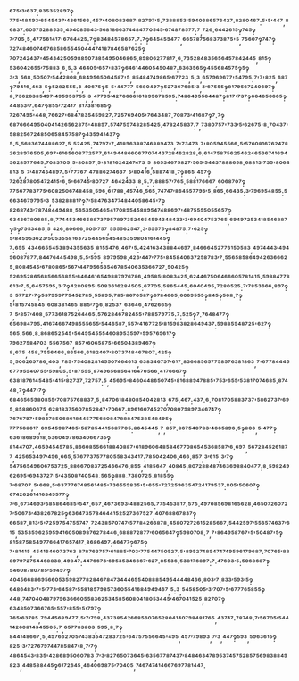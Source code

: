 ⁶⁷⁵′³′⁶³⁷:⁸³⁵³⁵²⁸⁹⁷‽⁷⁷⁵′⁴⁸⁴⁹³′⁶⁵⁴⁵⁴³⁷′⁴³⁶¹⁵⁶⁶·⁴⁵⁷'⁴⁰⁸⁰⁸³⁶⁸⁷'⁸²⁷⁹⁷′⁵·⁷³⁸⁸⁸⁵³′⁵⁹⁴⁰⁶⁸⁶⁵⁷⁶⁴²⁷·⁸²⁸⁰⁴⁶⁷:⁵'⁵′⁴⁴⁷,⁸⁶⁸³⁷:⁶⁰⁵⁷⁵²⁸⁸⁵³⁵·⁴⁹⁴⁰⁸⁵⁶⁴³′⁵⁶⁸¹⁸⁶⁶³⁷⁴⁴⁸⁴⁷⁷⁰⁵⁴⁵′⁶⁷⁴⁸⁷⁸⁵⁷⁷:⁷,⁷²⁶·⁶⁴⁴²⁶¹⁵‽⁷⁴⁵‽⁷′⁷⁰⁵·⁵·⁴⁷⁷⁵⁶¹⁴¹⁷'⁶⁷⁶⁴⁴²⁵:⁷‽⁸³⁴⁸⁴⁵⁷⁸⁶⁵⁷:⁷:⁷‽⁶⁴⁵⁴⁵⁹⁴⁷⁷,⁶⁶⁵⁷⁸⁷⁵⁶⁸³⁷³⁸⁷⁵'⁵,⁷⁵⁶⁰⁷‽⁷⁴⁷‽⁷²⁷⁴⁸⁴⁶⁰⁷⁴⁶⁷⁶⁸⁵⁸⁶⁵⁵⁴⁵⁰⁴⁴⁴⁷⁴¹⁸⁷⁸⁴⁶⁵⁸⁷⁶²⁵‽⁷⁰⁷²⁴²⁴³⁷'⁴⁵⁴³⁴²⁵⁰⁵⁹⁸⁸⁵⁰⁷³⁸⁵⁴⁹⁵⁰⁴⁶⁸⁶⁵·⁸⁹⁸⁰⁶²⁷⁷⁸¹⁷·⁶·⁷³⁵²⁸⁴⁸³⁵⁶⁵⁶⁴⁵⁷⁸⁴²⁴⁴⁵,⁸¹⁵‽⁵³⁶⁰⁴²⁶⁵⁵′⁷⁵⁸⁸³,⁶·⁵:³,⁴⁶⁴⁰⁵′⁶⁵⁷'⁸³⁷‽⁶⁴⁶¹⁴⁴⁶⁰⁵⁴⁵⁰⁴⁸⁷:⁶³⁶³⁵⁶⁵‽⁴⁵⁵⁶⁸⁴⁵⁷⁵‽⁵‽³′³,⁵⁶⁸·⁵⁰⁵⁰⁷′⁵⁴⁴²⁸⁰⁸·⁶⁸⁴⁹⁵⁶⁵⁰⁶⁴⁵⁸⁷'⁵,⁸⁵⁴⁸⁴⁷⁴⁹⁸⁶⁵′⁶⁷⁷²³,⁵·³,⁶⁵⁷⁹⁶⁹⁶⁷⁷'⁵⁴⁷⁹⁵:⁷'⁷'⁸²⁵,⁶⁸⁷‽⁷⁹⁴¹⁶·⁴⁶³,⁵‽⁵²⁸²⁵⁵⁵:³,⁴⁰⁶⁷⁵‽⁵,⁵'⁴⁴⁷⁷⁷,⁵⁶⁸⁰⁴⁹⁷‽⁵²⁷³⁶⁷⁶⁸⁵′³,³′⁶⁷⁵⁵⁵‽⁸¹⁷⁹⁵⁶⁷²⁴⁰⁶⁹⁷‽⁸·⁷³⁶²⁶³⁸⁵⁴⁹⁷′⁴⁹⁵⁹⁵³⁷⁵⁵,³,⁴⁷⁷⁹⁵′⁴²⁷⁶⁶⁶⁶¹⁶¹⁸⁹⁵⁶⁷⁸⁵⁹⁵:⁷⁴⁸⁶⁴⁹⁵⁵⁶⁴⁴⁸⁷‽⁸¹⁷'⁷³⁷‽⁶⁶⁴⁶⁵⁰⁶⁶⁵‽⁴⁴⁸⁵³′⁷:⁶⁴⁷‽⁸⁵⁵′⁷²⁴¹⁷,⁸¹⁷³⁸¹⁶⁸⁵‽⁷²⁶⁷⁴⁹⁵'⁴⁴⁸·⁷⁶⁶²⁷'⁶⁸⁴⁷⁸³⁵⁴⁵⁹⁸²⁷:⁷²⁵⁷⁶⁹⁴⁰⁵'⁷⁶⁴³⁴⁸⁷·⁷⁰⁸⁷³′⁴¹⁶⁸⁷‽⁷·⁷‽⁶⁸⁷⁶⁶⁶⁴⁹⁵⁰⁴⁰⁴¹⁴²⁶⁵⁶²⁸⁷⁵'⁴⁸⁸⁹⁷:⁵⁷⁴⁷⁵⁹⁷⁴⁸²⁸⁵⁴²⁵·⁴⁷⁸²⁴⁵⁸³⁷:⁷,⁷³⁸⁰⁷⁵⁷'⁷³³′⁵′⁶²⁶⁷⁵'⁸·⁷⁰⁴³⁷'⁵⁸⁸²⁵⁶⁷²⁴⁸⁵⁰⁶⁵⁸⁴⁵⁷⁵⁸⁷‽⁴³⁵⁹⁴¹⁴³⁷‽⁵·⁵·⁵⁶⁸³⁶⁷⁴⁴⁸⁸⁶²⁷·⁵,⁵²⁴²⁵:⁷⁴⁷⁹⁷'⁷·⁴¹⁸⁹⁶³⁸⁸⁷⁴⁶⁸⁸⁹⁴⁷³,⁷'⁷³⁴⁷³,⁷'⁸⁰⁵⁹⁴⁵⁵⁶⁶·⁵′⁵⁷⁶⁰⁸¹⁶⁷⁶²⁴⁷⁸²⁶²⁸⁹⁷⁶⁵⁰⁵·⁶⁹⁷'⁶¹⁶⁵⁶⁰⁸⁷⁷²⁵⁷⁷·⁶¹⁴⁹⁴⁴⁸⁶⁶⁰⁶⁷⁷⁰⁷⁴⁴³⁷²⁸⁴⁶²⁸²⁸·⁶·⁶¹⁴⁷⁵⁸⁷⁵⁶²⁵⁴⁶²⁴⁶⁵³⁶⁷⁴¹⁶⁹⁴³⁶²⁸⁵⁷⁷⁶⁴⁵:⁷⁰⁸³⁷⁰⁵,⁵'⁸⁰⁸⁵⁷·⁵'⁸¹⁸¹⁶²⁴²⁴⁷⁴⁷³,⁵,⁸⁶⁵³⁴⁶⁷⁵⁸²⁷′⁵⁶⁵′⁵⁴⁴³⁷⁸⁸⁸⁶⁵⁸·⁶⁸⁸¹³′⁷³⁵'⁸⁰⁶⁴⁸¹³,⁵,⁷′⁴⁸⁷⁴⁵⁴⁸⁹⁷:⁵'⁷⁷⁷⁶⁷,⁴⁷⁸⁸⁶²⁷⁴⁶³⁷,⁵′⁸⁰⁴¹⁶·⁵⁸⁸⁷⁴¹⁸·⁷‽⁸⁶⁵,⁴⁹⁷‽⁷²⁶²⁸⁷⁸⁰⁵⁴⁷²⁴¹⁵'⁶·⁵'⁶⁶⁷⁴⁵′⁸⁰⁷²⁷,⁴⁶⁴²⁴³³,⁸·⁵:⁷:⁸⁸⁸⁵⁷′⁷⁶⁵·⁵⁸⁸¹⁷⁶⁶⁶⁷,⁶⁰⁶⁸⁷⁰⁷‽⁷⁷⁵⁶⁷⁷⁸³⁷⁷⁵′⁶⁰⁸²⁵⁰⁶⁷⁴⁸⁴⁵⁸·⁵⁹⁶·⁶¹⁷⁸⁸·⁴⁵⁷⁴⁶·⁵⁶⁵·⁷⁴⁷⁴⁷′⁸⁶⁴⁵⁵⁷⁷⁹³′⁵·⁸⁶⁵·⁶⁶⁴³⁵:³′⁷⁹⁶⁹⁵⁴⁸⁵⁵:⁵⁶⁶³⁴⁶⁷⁹⁷⁹⁵'³,⁵³⁸²⁸⁸⁸¹⁷‽⁷′⁵⁸⁴⁷⁶³⁴⁷⁷⁴⁸⁴⁴⁰⁵⁸⁶⁴⁵'⁷‽⁸²⁶⁸⁷⁴³′⁷⁸⁷⁴⁸⁴⁴⁹⁴⁸⁸·⁵⁶⁵³⁵⁰⁵⁴⁶⁵⁴¹⁷⁰⁸⁹⁵⁴⁵⁸⁸⁹⁵⁴⁷⁴⁸⁸⁶⁹⁷'⁴⁸⁷⁵⁵⁵⁵⁰⁵⁵⁶⁵⁷‽⁶³⁴³⁶⁷⁸⁰⁶⁸⁵:⁸·⁷⁷⁴⁴⁵³⁴⁶⁶⁵⁸⁸⁷³⁷⁹⁵⁷⁸⁹⁷³⁵²⁴⁶⁵⁴⁵⁹⁴³⁴⁸⁴³³′³′⁶⁹⁴⁰⁴⁷⁵³⁷⁶⁵,⁶⁹⁴⁹⁷²⁵³⁴¹⁸⁵⁴⁶⁸⁸⁷‽⁵‽⁷⁹⁵³⁴⁸⁵·⁵,⁴²⁶·⁸⁰⁶⁶⁶·⁵⁰⁵′⁷⁵⁷,⁵⁵⁵⁵⁶²⁵⁴⁷·³′⁵⁹⁵⁷⁵‽⁸⁴⁸⁷⁵:⁷'⁶²⁵‽⁵′⁸⁴⁵⁹⁵³⁶²³′⁵⁰⁵³⁵⁵⁸¹⁶³⁷²⁵⁴⁴⁵⁶⁵⁴⁵⁴⁸⁵³⁵⁹⁸⁰⁴¹⁶¹⁴⁴⁵‽⁷:⁶⁵⁵,⁴³⁴⁶⁶⁵⁵⁴⁵³⁸⁹⁴³⁵⁵⁶³⁵,⁸¹⁵⁵⁴⁷⁶·⁴⁶⁷'⁵:⁴²⁴¹⁶³⁴³⁸⁸⁴⁴⁶⁹⁷·⁸⁴⁶⁶⁶⁴⁵²⁷⁷⁶¹⁵⁰⁵⁸³,⁴⁹⁷⁴⁴⁴³′⁴⁹⁴⁹⁶⁰⁸⁷⁸⁷⁷:⁸⁴⁴⁷⁶⁴⁴⁵⁴⁹⁸·⁵:⁵′⁵⁹⁵,⁸⁹⁷⁹⁵⁹⁸·⁴²³′⁴⁴⁷′⁷⁷⁵'⁸⁴⁵⁸⁴⁰⁶³⁷²⁵⁸⁷⁸³′⁷·⁵⁵⁶⁵⁸⁵⁸⁶⁴⁹⁴²⁶³⁶⁶⁶²⁵·⁸⁰⁸⁴⁵⁴⁵′⁶⁷⁸⁰⁸⁶⁵′⁵⁶⁷′⁴⁴⁷⁹⁵⁶⁵³⁵⁴⁶⁷⁸⁵⁴⁰⁶³⁵³⁶⁶⁷²⁷·⁵⁰⁴²⁵‽⁵²⁶⁹⁵²⁸⁶⁵⁶⁸⁵⁶⁶⁵⁶⁸⁵⁵′⁶⁴⁶⁴⁶¹⁶⁵⁴⁹⁸⁸⁷⁹⁷⁶⁷⁸⁶·⁴⁹⁵⁸⁵′⁸⁰⁸³⁴²⁵·⁶²⁴⁴⁶⁷⁵⁰⁶⁴⁶⁶⁶⁰⁵⁷⁸¹⁴¹⁵·⁵⁹⁸⁸⁴⁷⁷⁸⁶¹³′⁷:⁵·⁶⁴⁵⁷⁵⁹⁵·³′⁷‽⁴²⁸⁰⁸⁹⁵'⁵⁰⁸³⁶¹⁶²⁸⁴⁵⁰⁵:⁶⁷⁷⁰⁵:⁵⁸⁶⁵⁴⁴⁵:⁶⁰⁴⁰⁴⁹⁵·⁷²⁸⁰⁵²⁵:⁷′⁷⁸⁵³⁶⁶⁶·⁸⁹⁷‽³,⁵⁷⁷²⁷'⁷‽⁵³⁷⁹⁵⁹⁷⁷⁵⁴⁵²⁷⁸⁵·⁵⁵⁸⁹⁵:⁷⁸⁵′⁸⁶⁷⁰⁵⁸⁷‽⁶⁷⁸⁴⁶⁶⁵·⁶⁰⁶⁹⁵⁵⁵‽⁸⁴⁵‽⁵⁰⁸·⁷‽⁵'⁸¹⁵⁷⁴⁵⁸⁴⁵'⁶⁰⁸³⁸¹⁴⁶⁵,⁸⁸⁵′⁷‽⁶·⁸²⁵³⁷,⁶³⁶⁴⁶·⁴⁷⁶²⁶⁶⁵‽⁷,⁵′⁸⁵⁷′⁴⁰⁸·⁵⁷⁷³⁶¹⁸⁷⁵²⁶⁴⁴⁶⁵:⁵⁷⁶²⁸⁴⁶⁷⁸²⁴⁵⁵'⁷⁸⁸⁵⁷⁹⁷⁷⁵:⁷:⁵²⁵‽⁷·⁷⁶⁴⁸⁴⁷⁷‽⁶⁵⁶⁹⁸⁴⁷⁹⁵:⁴¹⁶⁷⁴⁶⁶⁷⁴⁹⁸⁵⁵⁵⁶⁵⁵′⁵⁴⁴⁶⁵⁸⁷·⁵⁵⁷′⁴¹⁶⁷⁷²⁵′⁸¹⁵⁹⁸³⁸²⁸⁶⁴⁹⁴³⁷:⁵⁹⁸⁸⁵⁹⁴⁸⁷²⁵'⁶²⁷‽⁵⁶⁵·⁵⁶⁶·⁸·⁸⁶⁸⁶⁵²⁵⁴⁵'⁵⁶⁴⁹⁵⁴⁵⁵⁵⁴⁶⁰⁸⁹⁵³⁵⁹⁷'⁵⁹⁵⁷⁶⁹⁶¹⁷‽⁷⁹⁶²⁷⁵⁸⁴⁷⁰³,⁵⁵⁶⁷⁵⁶⁷,⁸⁵⁷'⁶⁰⁶⁵⁸⁷⁵'⁶⁶⁵⁰⁴³⁸⁹⁴⁶⁷‽⁸·⁶⁷⁵,⁴⁵⁸·⁷⁵⁵⁶⁴⁶⁶·⁸⁶⁵⁶⁶·⁶¹⁸²⁴⁰⁷′⁸⁰⁷³⁷⁴⁸⁴⁶⁷⁸⁰⁷·⁴²⁵‽⁵·⁵⁰⁶²⁶⁹⁷⁸⁶·⁴⁰³,⁷⁸⁵'⁷⁵⁴⁰⁸²⁸¹⁴⁵⁵⁰⁷⁴⁶⁴⁶¹³,⁶³⁸³⁴⁶⁷⁹⁷′⁶¹⁷·⁸³⁶⁶⁸⁵⁶⁵⁷⁷⁵⁸⁵⁷⁶³⁸¹⁸⁶³,⁷'⁶⁷⁷⁸⁴⁴⁴⁵⁶⁷⁷⁹⁵⁹⁴⁰⁷⁵⁵′⁵⁹⁸⁰⁵:⁵'⁸⁷⁵⁵⁵·⁸⁷⁴⁹⁶⁵⁶⁸⁵⁶⁴¹⁶⁴⁷⁰⁵⁶⁶·⁴¹⁷⁶⁶⁶⁷‽⁶³⁸¹⁸⁷⁶¹⁴⁵⁴⁸⁵'⁴¹⁵′⁸²⁷³⁷·⁷²⁷⁵⁷:⁵,⁴⁵⁶⁹⁵'⁸⁴⁶⁰⁴⁴⁸⁶⁵⁰⁷⁴⁵'⁸¹⁶⁸⁸⁹⁴⁷⁸⁸⁵'⁷⁵³′⁶⁵⁵′⁵³⁸¹⁷⁰⁷⁴⁶⁸⁵·⁸⁷⁴⁴⁸·⁷‽⁴⁴⁷'⁷‽⁶⁸⁴⁶⁵⁶⁵⁹⁸⁰⁸⁵⁵′⁷⁰⁸⁷⁵⁷⁶⁸⁸³⁷·⁵·⁸⁴⁷⁰⁶¹⁸⁴⁸⁰⁸⁵⁴⁰⁴²⁸¹³,⁶⁷⁵·⁴⁶⁷:⁴³⁷·⁶·⁷⁰⁸¹⁷⁰⁵⁸⁸³⁷³⁷'⁵⁸⁶²⁷³⁷′⁶⁹⁵·⁸⁵⁸⁸⁶⁰⁶⁷⁵,⁶²⁸¹⁸³⁷⁵⁶⁰⁷⁸⁵²⁸⁴⁷'⁷⁰⁶⁶⁷:⁸⁹⁶¹⁶⁰⁷⁴⁵²⁷⁰⁷⁰⁸⁰⁷⁹⁸⁹⁷³⁴⁶⁷⁴⁷‽⁷⁶⁷⁶⁷⁹⁷'⁵⁹⁸⁶⁷⁸⁵⁰⁶⁸⁶¹⁸⁴⁴⁵⁷⁷⁵⁶⁸⁰⁸⁴⁷⁸⁸⁸⁴⁷⁵³⁸⁵⁴⁸⁴⁹⁵‽⁷⁷⁷⁵⁶⁸⁶¹⁷,⁶⁹⁵⁴⁵⁹⁸⁷⁴⁶⁵'⁵⁸⁷⁸⁵⁴⁴¹⁵⁶⁸⁷⁷⁰⁵:⁸⁶⁴⁵⁴⁴⁵,⁷,⁸⁵⁷·⁸⁶⁷⁵⁴⁰⁷⁸³′⁴⁶⁶⁵⁸⁹⁶·⁵‽⁸⁰³,⁵′⁴⁷⁷‽⁶³⁶¹⁸⁶⁸⁹⁶¹⁸·⁵³⁶⁰⁴⁹⁷⁸⁶³⁴⁰⁶⁶⁷³⁵‽⁸¹⁴⁴⁷⁰⁷:⁴⁶⁵⁹⁴⁵⁴⁵⁷⁸⁵:⁸⁶⁶⁰⁸⁵⁵⁶⁶¹⁸⁸⁴⁰⁸⁸⁷'⁶¹⁸⁹⁶⁰⁶⁴⁸⁵⁸⁴⁶⁷⁷⁰⁸⁶⁵⁴⁵³⁶⁸⁵⁸⁷′⁶·⁶⁹⁷,⁵⁶⁷²⁸⁴⁵²⁶¹⁸⁷⁷,⁴²⁵⁶⁵³⁴⁹⁷′⁴⁹⁶·⁶⁶⁵·⁵⁷⁶⁷⁷³⁷⁵⁷⁷⁸⁰⁵⁵⁸³⁴³⁴¹⁷:⁷⁸⁵⁰⁴²⁴⁰⁶·⁴⁶⁶·⁸⁵⁷,³′⁶¹⁵,³′⁷‽⁵⁴⁷⁵⁶⁵⁴⁹⁶⁰⁶⁷⁵³⁷²⁵·⁸⁸⁶⁶⁷⁰⁸³⁷²⁵⁴⁶⁶⁴⁷⁶·⁸⁵⁵,⁴¹⁸⁵⁶⁴⁷,⁴⁰⁸⁴⁵:⁸⁰⁷²⁸⁸⁴⁸⁷⁴⁶³⁶⁹⁸⁸⁴⁰⁴⁷⁷:⁸·⁵⁹⁸²⁴⁹⁶²⁶⁹⁵'⁶⁹⁴³⁷²⁷'⁵′⁴³⁵⁰⁸⁷⁴⁰⁵⁴⁸·⁵⁶⁵‽⁸⁸⁸·⁷³⁸⁰⁷²⁵·⁸¹⁸⁵⁵‽⁷′⁶⁸⁷⁰⁷,⁵'⁶⁶⁸·⁵′⁶³⁷⁷⁷⁶⁷⁴⁸⁵⁶¹⁴⁸⁵'⁷³⁶⁵⁵⁹⁸³⁵'⁵'⁶⁵⁵'⁷²⁷²⁵⁹⁶³⁵⁴⁷²⁴¹⁷⁹⁵³⁷:⁸⁰⁵′⁵⁰⁶⁰⁷‽⁶⁷⁴²⁶²⁶¹⁴¹⁶³⁴⁹⁵⁷⁷‽⁷′⁶·⁶⁷⁷⁴⁶⁹³′⁵⁸⁵⁸⁶⁴⁶⁸⁵'⁵⁴⁷·⁶⁵⁷·⁴⁶⁷³⁶⁹³′⁴⁸⁸²⁵⁶⁵:⁷⁷⁵⁴⁵³⁸¹⁷·⁵⁷⁵·⁴⁹⁷⁰⁸⁵⁶⁹⁸¹⁶⁵⁶²⁸·⁴⁶⁵⁰⁷²⁶⁰⁷²⁷′⁵⁰⁶⁷³′⁴³⁸²⁶⁷⁸²⁵‽⁶³⁶⁴⁷³⁵⁷⁸⁴⁶⁴⁴¹⁵²⁵²⁷³⁶⁷⁵²⁷,⁴⁰⁷⁶⁸⁸⁶⁷⁸³⁷‽⁶⁶⁵⁸⁷·⁸¹³′⁵'⁷²⁵⁹⁷⁵⁴⁷⁵⁵⁷⁴⁷,⁷²⁴³⁸⁵⁷⁰⁷⁴⁷′⁵⁷⁷⁸⁴²⁶⁶⁸⁷⁸·⁴⁵⁸⁰⁷²⁷²⁶¹⁵²⁸⁵⁶⁶⁷·⁵⁴⁴²⁵⁹⁷′⁵⁵⁶⁵⁷⁴⁶³⁷′⁶¹⁵,⁵³⁵³⁵⁹⁶²⁵⁹⁵⁹⁴¹⁶⁰⁵⁰⁸⁹⁸⁷⁶²⁷⁸⁴⁴⁶·⁶⁸⁸⁸⁷²⁸⁷⁷′⁶⁰⁶⁵⁶⁴⁷‽⁵⁹⁸⁰⁷⁰⁸·⁷,⁷'⁸⁶⁴⁹⁵⁸⁷⁶⁷'⁵'⁵⁰⁴⁸⁷'⁵‽⁸¹⁵⁸⁷⁵⁸⁵⁴⁹⁷⁷⁶⁶⁴¹⁷⁶⁵⁷⁴¹⁷·⁸⁶⁸⁶⁴⁹⁷:⁴⁶⁴⁷⁷‽⁶⁷⁵‽⁷'⁸¹⁴¹⁵,⁴⁵⁴¹⁶⁴⁶⁰⁷³⁷⁶³,⁸⁷⁸⁷⁶³⁷⁵⁷′⁶¹⁸⁸⁵′⁷⁰³′⁷⁷⁵⁴⁴⁷⁵⁰⁵²⁷:⁵'⁸⁹⁵²⁷⁴⁸⁹⁴⁷⁴⁷⁴⁹⁵⁹⁶¹⁷⁹⁶⁸⁷·⁷⁰⁷⁶⁵′⁸⁸⁸⁹⁷⁹⁷²⁷⁵⁴⁴⁶⁸⁸³⁸·⁴⁹⁸⁴⁷:⁴⁴⁷⁶⁶⁷³′⁶⁹⁵³⁵³⁴⁶⁶⁶⁷′⁶²⁷·⁸⁵⁵³⁶·⁵³⁸¹⁷⁶⁸⁹⁷:⁷·⁴⁷⁶⁰³′⁵:⁵⁰⁶⁸⁶⁸⁷‽⁵⁴⁶⁰⁸⁷⁸⁰⁷⁸⁵′⁵⁹⁴⁹⁷‽⁴⁰⁴⁵⁶⁶⁸⁸⁶⁹⁵⁶⁶⁰⁵³⁵⁹⁸²⁷⁷⁸²⁸⁴⁶⁷⁸⁴⁷³⁴⁴⁴⁶⁵⁵⁴⁰⁸⁸⁸⁵⁴⁹⁵⁴⁴⁴⁴⁸⁴⁶⁶·⁸⁰³′⁷·⁸³³′⁵⁹³′⁵‽⁶⁴⁸⁶⁴⁸³′⁷'⁵′⁷⁷³′⁶⁴⁵⁸⁷′⁵⁵⁸¹⁸⁵⁷⁹⁸⁵⁷³⁶⁰⁵⁵⁴¹⁶⁸⁴⁹⁴⁹⁴⁶⁷,⁵:³,⁵⁴⁵⁸⁵⁰⁵′³′⁷⁰⁷'⁵′⁶⁷⁷⁷⁶⁵⁸⁵⁵‽⁴⁴⁸·⁷⁴⁷⁰⁴⁰⁴⁸⁷⁹⁷⁹⁶³⁶⁶⁶⁰⁵⁵⁸³⁶²⁵³⁴⁵⁸⁵⁶⁰⁸⁰⁴¹⁸⁰⁵³⁴⁴⁵′⁴⁶⁷⁰⁴¹⁵²⁵,⁸²⁷⁰⁷‽⁶³⁴⁸⁵⁰⁷³⁶⁶⁷⁶⁵'⁵⁵⁷'⁸⁵⁵'⁵'⁷⁹⁷‽⁷⁶⁵′⁶³⁷⁸⁵,⁷⁹⁴⁴⁵⁶⁸⁹⁴⁷⁷:⁵′⁷′⁷⁹⁸·⁴³⁷³⁸⁵⁴²⁶⁶⁸⁵⁶⁰⁷⁶⁵²⁸⁰⁴¹⁴⁰⁷⁹⁸⁴⁸¹⁷⁶⁵,⁴³⁷⁴⁷·⁷⁸⁷⁴⁸·⁷′⁵⁶⁷⁰⁵′⁵⁴⁴¹⁴²⁶⁰⁸¹⁴³⁴⁵⁵⁰⁵:⁷,⁶⁵⁷⁷⁸³⁸⁰³,⁵⁹⁵·⁸·⁷‽⁸⁴⁴¹⁴⁸⁶⁶⁷·⁵·⁴⁹⁷⁶⁶²⁷⁰⁵⁷⁴³⁸³⁵⁴⁷²⁸³⁷²⁵'⁶⁴⁷⁵⁷⁵⁵⁶⁶⁴⁵'⁴⁹⁵,⁴⁵⁷′⁷⁹⁸⁹³,⁷′³,⁴⁴⁷‽⁵⁹³,⁵⁹⁶³⁶¹⁵‽⁸²⁵'³′⁷²⁷⁶⁷⁹⁷⁴⁴⁷⁸⁵⁸⁴⁷'⁸·⁷′⁷‽⁴⁸⁶⁴⁵⁴³′⁸³⁵'⁴²⁸⁶⁸⁹⁵⁰⁶⁰⁷⁸³,⁷′³′⁸²⁷⁶⁵⁰⁷³⁶⁴⁵′⁶³⁵⁶⁷⁷⁸⁷⁴³⁷′⁸⁴⁸⁴⁶³⁴⁷⁸⁹⁵³⁷⁴⁵⁷⁵²⁸⁵⁷⁵⁶⁹⁸³⁸⁸⁴⁹⁸²³,⁴⁴⁸⁵⁸⁸⁴⁴⁵‽⁶¹⁷²⁶⁴⁵·⁴⁶⁴⁰⁶⁹⁸⁷⁵′⁷⁰⁴⁰⁵,⁷⁴⁶⁷⁴⁷⁴¹⁴⁶⁶⁷⁶⁹⁷⁷⁸¹⁴⁴⁷·
